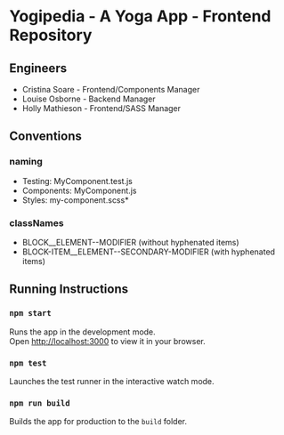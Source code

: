# Yogipedia - A Yoga App - Frontend Repository

## Engineers

- Cristina Soare - Frontend/Components Manager
- Louise Osborne - Backend Manager
- Holly Mathieson - Frontend/SASS Manager

## Conventions

### naming

- Testing: MyComponent.test.js
- Components: MyComponent.js
- Styles: my-component.scss\*

### classNames

- BLOCK\_\_ELEMENT--MODIFIER (without hyphenated items)
- BLOCK-ITEM\_\_ELEMENT--SECONDARY-MODIFIER (with hyphenated items)

## Running Instructions

### `npm start`

Runs the app in the development mode.\
Open [http://localhost:3000](http://localhost:3000) to view it in your browser.

### `npm test`

Launches the test runner in the interactive watch mode.

### `npm run build`

Builds the app for production to the `build` folder.
